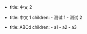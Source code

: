 -   title: 中文 2

-   title: 中文 1
    children: - 测试 1 - 测试 2

-   title: ABCd
    children: - a1 - a2 - a3

